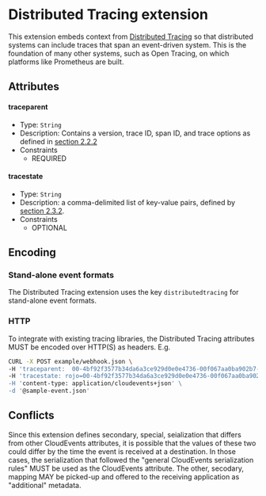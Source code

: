 # Distributed Tracing extension

This extension embeds context from
[Distributed Tracing](https://w3c.github.io/trace-context/) so that distributed
systems can include traces that span an event-driven system. This is the
foundation of many other systems, such as Open Tracing, on which platforms like
Prometheus are built.

## Attributes

#### traceparent

- Type: `String`
- Description: Contains a version, trace ID, span ID, and trace options as
  defined in [section 2.2.2](https://w3c.github.io/trace-context/#field-value)
- Constraints
  - REQUIRED

#### tracestate

- Type: `String`
- Description: a comma-delimited list of key-value pairs, defined by
  [section 2.3.2](https://w3c.github.io/trace-context/#header-value).
- Constraints
  - OPTIONAL

## Encoding

### Stand-alone event formats

The Distributed Tracing extension uses the key `distributedtracing` for
stand-alone event formats.

### HTTP

To integrate with existing tracing libraries, the Distributed Tracing attributes
MUST be encoded over HTTP(S) as headers. E.g.

```bash
CURL -X POST example/webhook.json \
-H 'traceparent:  00-4bf92f3577b34da6a3ce929d0e0e4736-00f067aa0ba902b7-01' \
-H 'tracestate: rojo=00-4bf92f3577b34da6a3ce929d0e0e4736-00f067aa0ba902b7-01,congo=lZWRzIHRoNhcm5hbCBwbGVhc3VyZS4=` \
-H 'content-type: application/cloudevents+json' \
-d '@sample-event.json'
```

## Conflicts

Since this extension defines secondary, special, seialization that differs
from other CloudEvents attributes, it is possible that the values of these two
could differ by the time the event is received at a destination. In those
cases, the serialization that followed the "general CloudEvents serialization
rules" MUST be used as the CloudEvents attribute. The other, secodary,
mapping MAY be picked-up and offered to the receiving application as
"additional" metadata.
